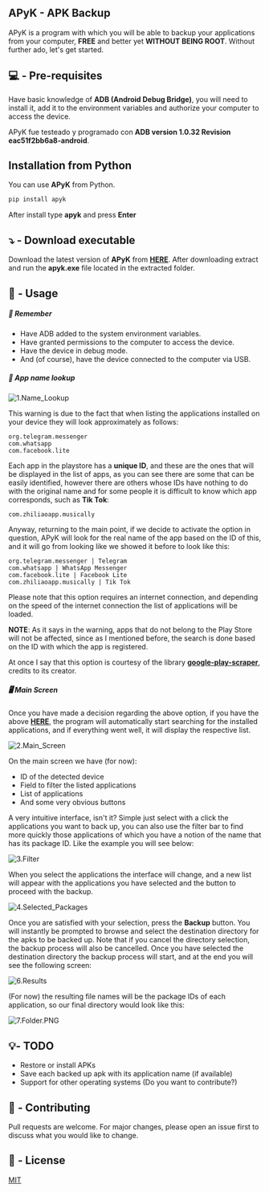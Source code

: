 ## APyK - APK Backup

APyK is a program with which you will be able to backup your applications from your computer, **FREE** and better yet **WITHOUT BEING ROOT**. Without further ado, let's get started.

## :computer: - ​Pre-requisites

Have basic knowledge of **ADB (Android Debug Bridge)**, you will need to install it, add it to the environment variables and authorize your computer to access the device.

APyK fue testeado y programado con **ADB version 1.0.32 Revision eac51f2bb6a8-android**.

## Installation from Python

You can use **APyK** from Python.

```bash
pip install apyk
```

After install type **apyk** and press **Enter**

## :arrow_heading_down: ​- Download executable

Download the latest version of **APyK** from [**HERE**](/jalkhov/apyk/releases/latest/download/asset-name.zip). After downloading extract and run the **apyk.exe** file located in the extracted folder.

## :blue_book: - Usage

##### 👀 Remember

* Have ADB added to the system environment variables.
* Have granted permissions to the computer to access the device.
* Have the device in debug mode.
* And (of course), have the device connected to the computer via USB.

##### 🔎 App name lookup

![1.Name_Lookup](screenshots/1.Name_Lookup.PNG)

This warning is due to the fact that when listing the applications installed on your device they will look approximately as follows:

```text
org.telegram.messenger
com.whatsapp
com.facebook.lite
```

Each app in the playstore has a **unique ID**, and these are the ones that will be displayed in the list of apps, as you can see there are some that can be easily identified, however there are others whose IDs have nothing to do with the original name and for some people it is difficult to know which app corresponds, such as **Tik Tok**:

```text
com.zhiliaoapp.musically
```

Anyway, returning to the main point, if we decide to activate the option in question, APyK will look for the real name of the app based on the ID of this, and it will go from looking like we showed it before to look like this:

```text
org.telegram.messenger | Telegram
com.whatsapp | WhatsApp Messenger
com.facebook.lite | Facebook Lite
com.zhiliaoapp.musically | Tik Tok
```

Please note that this option requires an internet connection, and depending on the speed of the internet connection the list of applications will be loaded.

**NOTE**: As it says in the warning, apps that do not belong to the Play Store will not be affected, since as I mentioned before, the search is done based on the ID with which the app is registered.

At once I say that this option is courtesy of the library [**google-play-scraper**](https://github.com/JoMingyu/google-play-scraper), credits to its creator.

##### 🖥️ Main Screen

Once you have made a decision regarding the above option, if you have the above **[HERE](#-remember)**, the program will automatically start searching for the installed applications, and if everything went well, it will display the respective list.

![2.Main_Screen](screenshots/2.Main_Screen.PNG)

On the main screen we have (for now):

* ID of the detected device
* Field to filter the listed applications
* List of applications
* And some very obvious buttons

A very intuitive interface, isn't it? Simple just select with a click the applications you want to back up, you can also use the filter bar to find more quickly those applications of which you have a notion of the name that has its package ID. Like the example you will see below:

![3.Filter](screenshots/3.Filter.PNG)

When you select the applications the interface will change, and a new list will appear with the applications you have selected and the button to proceed with the backup.

![4.Selected_Packages](screenshots/4.Selected_Packages.PNG)

Once you are satisfied with your selection, press the **Backup** button. You will instantly be prompted to browse and select the destination directory for the apks to be backed up. Note that if you cancel the directory selection, the backup process will also be cancelled. Once you have selected the destination directory the backup process will start, and at the end you will see the following screen:

![6.Results](screenshots/6.Results.PNG)

(For now) the resulting file names will be the package IDs of each application, so our final directory would look like this:

![7.Folder.PNG](screenshots/7.Folder.PNG.png)

## 💡- TODO

* Restore or install APKs
* Save each backed up apk with its application name (if available)
* Support for other operating systems (Do you want to contribute?)

## 💪 - Contributing

Pull requests are welcome. For major changes, please open an issue first to discuss what you would like to change.

## 📝 - License
[MIT](https://choosealicense.com/licenses/mit/)